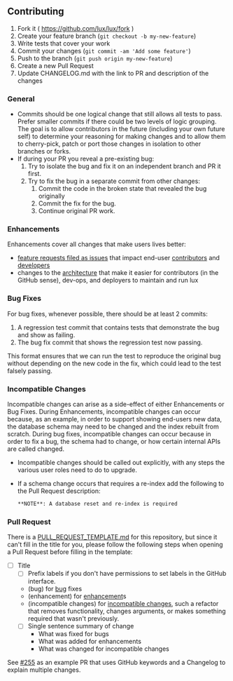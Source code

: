 ## Contributing

1. Fork it ( <https://github.com/lux/lux/fork> )
2. Create your feature branch (`git checkout -b my-new-feature`)
3. Write tests that cover your work
4. Commit your changes (`git commit -am 'Add some feature'`)
5. Push to the branch (`git push origin my-new-feature`)
6. Create a new Pull Request
7. Update CHANGELOG.md with the link to PR and description of the changes

### General

* Commits should be one logical change that still allows all tests to pass.  Prefer smaller commits if there could be two levels of logic grouping.  The goal is to allow contributors in the future (including your own future self) to determine your reasoning for making changes and to allow them to cherry-pick, patch or port those changes in isolation to other branches or forks.
* If during your PR you reveal a pre-existing bug:
  1. Try to isolate the bug and fix it on an independent branch and PR it first.
  2. Try to fix the bug in a separate commit from other changes:
     1. Commit the code in the broken state that revealed the bug originally
     2. Commit the fix for the bug.
     3. Continue original PR work.

### Enhancements

Enhancements cover all changes that make users lives better:

* [feature requests filed as issues](https://github.com/lux/lux/labels/enhancement) that impact end-user [contributors](https://github.com/lux/lux/labels/contributor) and [developers](https://github.com/lux/lux/labels/developer)
* changes to the [architecture](https://github.com/lux/lux/labels/architecture) that make it easier for contributors (in the GitHub sense), dev-ops, and deployers to maintain and run lux

### Bug Fixes

For bug fixes, whenever possible, there should be at least 2 commits:

1. A regression test commit that contains tests that demonstrate the bug and show as failing.
2. The bug fix commit that shows the regression test now passing.

This format ensures that we can run the test to reproduce the original bug without depending on the new code in the fix, which could lead to the test falsely passing.

### Incompatible Changes

Incompatible changes can arise as a side-effect of either Enhancements or Bug Fixes.  During Enhancements, incompatible changes can occur because, as an example, in order to support showing end-users new data, the database schema may need to be changed and the index rebuilt from scratch.  During bug fixes, incompatible changes can occur because in order to fix a bug, the schema had to change, or how certain internal APIs are called changed.

* Incompatible changes should be called out explicitly, with any steps the various user roles need to do to upgrade.
* If a schema change occurs that requires a re-index add the following to the Pull Request description:

  ```markdown
  **NOTE**: A database reset and re-index is required
  ```

### Pull Request

There is a [PULL_REQUEST_TEMPLATE.md](PULL_REQUEST_TEMPLATE.md) for this repository, but since it can't fill in the title for you, please follow the following steps when opening a Pull Request before filling in the template:

* [ ] Title
  * [ ] Prefix labels if you don't have permissions to set labels in the GitHub interface.
  * (bug) for [bug](https://github.com/lux/lux/labels/bug) fixes
  * (enhancement) for [enhancement](https://github.com/lux/lux/labels/enhancement)s
  * (incompatible changes) for [incompatible changes](https://github.com/lux/lux/labels/incompatible%20changes), such a refactor that removes functionality, changes arguments, or makes something required that wasn't previously.
  * [ ] Single sentence summary of change
    * What was fixed for bugs
    * What was added for enhancements
    * What was changed for incompatible changes

See [#255](https://github.com/lux/lux/pull/255) as an example PR that uses GitHub keywords and a Changelog to explain multiple changes.

